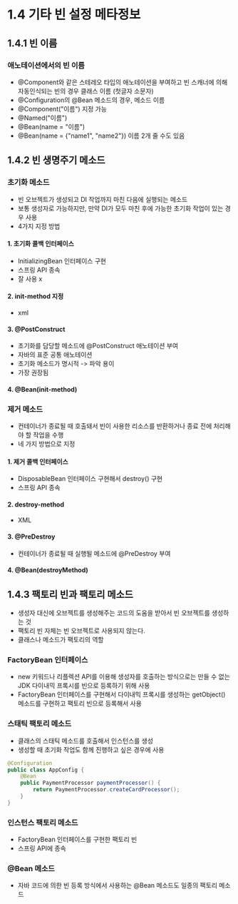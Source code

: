 1.4 기타 빈 설정 메타정보
=
## 1.4.1 빈 이름 
### 애노테이션에서의 빈 이름
- @Component와 같은 스테레오 타입의 애노테이션을 부여하고 빈 스캐너에 의해 자동인식되는 빈의 경우 클래스 이름 (첫글자 소문자)
- @Configuration의 @Bean 메소드의 경우, 메소드 이름 
- @Component("이름") 지정 가능
- @Named("이름")
- @Bean(name = "이름")
- @Bean(name = {"name1", "name2"}) 이름 2개 줄 수도 있음

## 1.4.2 빈 생명주기 메소드
### 초기화 메소드
- 빈 오브젝트가 생성되고 DI 작업까지 마친 다음에 실행되는 메소드
- 보통 생성자로 가능하지만, 만약 DI가 모두 마친 후에 가능한 초기화 작업이 있는 경우 사용
- 4가지 지정 방법

#### 1. 초기화 콜백 인터페이스
- InitializingBean 인터페이스 구현
- 스프링 API 종속
- 잘 사용 x

#### 2. init-method 지정
- xml
#### 3. @PostConstruct
- 초기화를 담당할 메소드에 @PostConstruct 애노테이션 부여
- 자바의 표준 공통 애노테이션
- 초기화 메소드가 명시적 -> 파악 용이
- 가장 권장됨

#### 4. @Bean(init-method)


### 제거 메소드
- 컨테이너가 종료될 때 호출돼서 빈이 사용한 리소스를 반환하거나 종료 전에 처리해야 할 작업을 수행
- 네 가지 방법으로 지정

#### 1. 제거 콜백 인터페이스
- DisposableBean 인터페이스 구현해서 destroy() 구현
- 스프링 API 종속

#### 2. destroy-method
- XML

#### 3. @PreDestroy
- 컨테이너가 종료될 때 실행될 메소드에 @PreDestroy 부여

#### 4. @Bean(destroyMethod)

## 1.4.3 팩토리 빈과 팩토리 메소드
- 생성자 대신에 오브젝트를 생성해주는 코드의 도움을 받아서 빈 오브젝트를 생성하는 것
- 팩토리 빈 자체는 빈 오브젝트로 사용되지 않는다. 
- 클래스나 메소드가 팩토리의 역할

### FactoryBean 인터페이스
- new 키워드나 리플렉션 API를 이용해 생성자를 호출하는 방식으로는 만들 수 없는 JDK 다이내믹 프록시를 빈으로 등록하기 위해 사용
- FactoryBean 인터페이스를 구현해서 다이내믹 프록시를 생성하는 getObject() 메소드를 구현하고 팩토리 빈으로 등록해서 사용

### 스태틱 팩토리 메소드
- 클래스의 스태틱 메소드를 호출해서 인스턴스를 생성
- 생성할 때 초기화 작업도 함께 진행하고 싶은 경우에 사용
```java
@Configuration
public class AppConfig {
    @Bean
    public PaymentProcessor paymentProcessor() {
        return PaymentProcessor.createCardProcessor();
    }
}
```

### 인스턴스 팩토리 메소드
- FactoryBean 인터페이스를 구현한 팩토리 빈
- 스프링 API에 종속

### @Bean 메소드
- 자바 코드에 의한 빈 등록 방식에서 사용하는 @Bean 메소드도 일종의 팩토리 메소드


